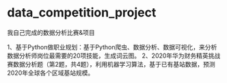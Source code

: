 # data_competition_project
我自己完成的数据分析比赛&amp;项目

1、基于Python做职业规划：基于Python爬虫、数据分析、数据可视化，来分析数据分析师岗位最需要的20项技能，生成词云图。
2、2020年华为财务精英挑战赛数据分析题（第2题，共4题），利用机器学习算法，基于已有基站数据，预测2020年全球各个区域基站规模。
